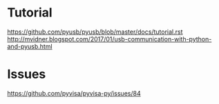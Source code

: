 # Tutorial
https://github.com/pyusb/pyusb/blob/master/docs/tutorial.rst
http://mvidner.blogspot.com/2017/01/usb-communication-with-python-and-pyusb.html

# Issues
https://github.com/pyvisa/pyvisa-py/issues/84
